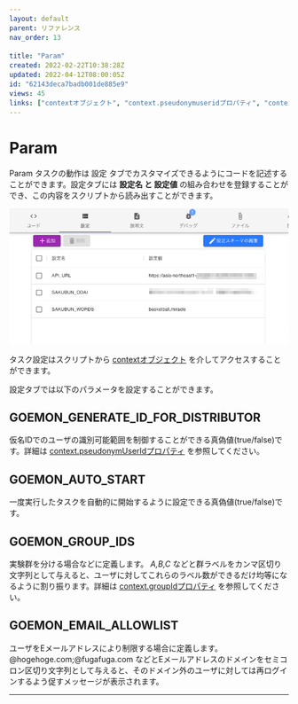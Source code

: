 ```yaml
---
layout: default
parent: リファレンス
nav_order: 13

title: "Param"
created: 2022-02-22T10:38:28Z
updated: 2022-04-12T08:00:05Z
id: "62143deca7badb001de885e9"
views: 45
links: ["contextオブジェクト", "context.pseudonymuseridプロパティ", "context.groupidプロパティ"]
---
```


# Param

Param
タスクの動作は 設定 タブでカスタマイズできるようにコードを記述することができます。設定タブには **設定名 と 設定値** の組み合わせを登録することができ、この内容をスクリプトから読み出すことができます。

![](/images/62144094f85f1a001d1df588.png)

タスク設定はスクリプトから [contextオブジェクト](contextオブジェクト.html) を介してアクセスすることができます。

設定タブでは以下のパラメータを設定することができます。

## GOEMON_GENERATE_ID_FOR_DISTRIBUTOR

仮名IDでのユーザの識別可能範囲を制御することができる真偽値(true/false)です。詳細は [context.pseudonymUserIdプロパティ](context.pseudonymUserIdプロパティ.html) を参照してください。

## GOEMON_AUTO_START

一度実行したタスクを自動的に開始するように設定できる真偽値(true/false)です。

## GOEMON_GROUP_IDS

実験群を分ける場合などに定義します。 *A,B,C* などと群ラベルをカンマ区切り文字列として与えると、ユーザに対してこれらのラベル数ができるだけ均等になるように割り振ります。詳細は [context.groupIdプロパティ](context.groupIdプロパティ.html) を参照してください。

## GOEMON_EMAIL_ALLOWLIST

ユーザをEメールアドレスにより制限する場合に定義します。@hogehoge.com;@fugafuga.com などとEメールアドレスのドメインをセミコロン区切り文字列として与えると、そのドメイン外のユーザに対しては再ログインするよう促すメッセージが表示されます。


---
